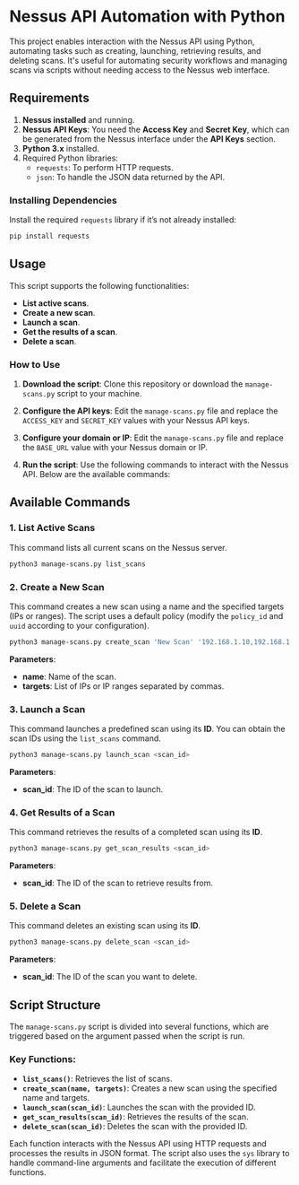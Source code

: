
# Nessus API Automation with Python

This project enables interaction with the Nessus API using Python, automating tasks such as creating, launching, retrieving results, and deleting scans. It's useful for automating security workflows and managing scans via scripts without needing access to the Nessus web interface.

## Requirements

1. **Nessus installed** and running.
2. **Nessus API Keys**: You need the **Access Key** and **Secret Key**, which can be generated from the Nessus interface under the **API Keys** section.
3. **Python 3.x** installed.
4. Required Python libraries:
   - `requests`: To perform HTTP requests.
   - `json`: To handle the JSON data returned by the API.

### Installing Dependencies

Install the required `requests` library if it’s not already installed:

```bash
pip install requests
```

## Usage

This script supports the following functionalities:

- **List active scans**.
- **Create a new scan**.
- **Launch a scan**.
- **Get the results of a scan**.
- **Delete a scan**.

### How to Use

1. **Download the script**:
   Clone this repository or download the `manage-scans.py` script to your machine.

2. **Configure the API keys**:
   Edit the `manage-scans.py` file and replace the `ACCESS_KEY` and `SECRET_KEY` values with your Nessus API keys.

3. **Configure your domain or IP**:
   Edit the `manage-scans.py` file and replace the `BASE_URL` value with your Nessus domain or IP.

4. **Run the script**:
   Use the following commands to interact with the Nessus API. Below are the available commands:

## Available Commands

### 1. List Active Scans

This command lists all current scans on the Nessus server.

```bash
python3 manage-scans.py list_scans
```

### 2. Create a New Scan

This command creates a new scan using a name and the specified targets (IPs or ranges). The script uses a default policy (modify the `policy_id` and `uuid` according to your configuration).

```bash
python3 manage-scans.py create_scan 'New Scan' '192.168.1.10,192.168.1.20'
```

**Parameters**:
- **name**: Name of the scan.
- **targets**: List of IPs or IP ranges separated by commas.

### 3. Launch a Scan

This command launches a predefined scan using its **ID**. You can obtain the scan IDs using the `list_scans` command.

```bash
python3 manage-scans.py launch_scan <scan_id>
```

**Parameters**:
- **scan_id**: The ID of the scan to launch.

### 4. Get Results of a Scan

This command retrieves the results of a completed scan using its **ID**.

```bash
python3 manage-scans.py get_scan_results <scan_id>
```

**Parameters**:
- **scan_id**: The ID of the scan to retrieve results from.

### 5. Delete a Scan

This command deletes an existing scan using its **ID**.

```bash
python3 manage-scans.py delete_scan <scan_id>
```

**Parameters**:
- **scan_id**: The ID of the scan you want to delete.

## Script Structure

The `manage-scans.py` script is divided into several functions, which are triggered based on the argument passed when the script is run.

### Key Functions:

- **`list_scans()`**: Retrieves the list of scans.
- **`create_scan(name, targets)`**: Creates a new scan using the specified name and targets.
- **`launch_scan(scan_id)`**: Launches the scan with the provided ID.
- **`get_scan_results(scan_id)`**: Retrieves the results of the scan.
- **`delete_scan(scan_id)`**: Deletes the scan with the provided ID.

Each function interacts with the Nessus API using HTTP requests and processes the results in JSON format. The script also uses the `sys` library to handle command-line arguments and facilitate the execution of different functions.
